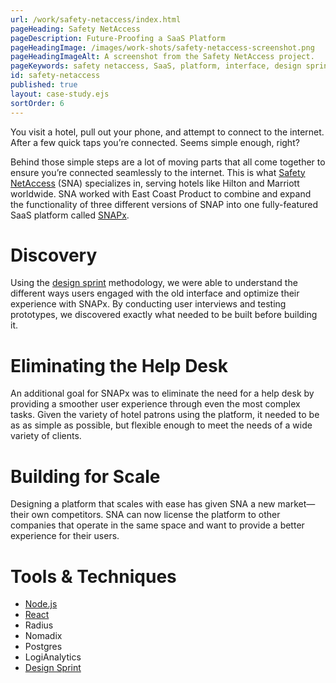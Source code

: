 ```yaml
---
url: /work/safety-netaccess/index.html
pageHeading: Safety NetAccess
pageDescription: Future-Proofing a SaaS Platform
pageHeadingImage: /images/work-shots/safety-netaccess-screenshot.png
pageHeadingImageAlt: A screenshot from the Safety NetAccess project.
pageKeywords: safety netaccess, SaaS, platform, interface, design sprint, user interviews, prototype, prototyping, user testing, user experience, node.js, node, react, radius, nomadix, postgres, logianalytics, discovery, scale
id: safety-netaccess
published: true
layout: case-study.ejs
sortOrder: 6
---
```


<p class="paragraph--major">You visit a hotel, pull out your phone, and attempt to connect to the internet. After a few quick taps you’re connected. Seems simple enough, right?</p>

<p class="paragraph--major">Behind those simple steps are a lot of moving parts that all come together to ensure you’re connected seamlessly to the internet. This is what <a href="http://safetynetaccess.com/">Safety NetAccess</a> (SNA) specializes in, serving hotels like Hilton and Marriott worldwide. SNA worked with East Coast Product to combine and expand the functionality of three different versions of SNAP into one fully-featured SaaS platform called <a href="http://safetynetaccess.com/#networks-snapx">SNAPx</a>.</p>

<h1 class="text-heading-one">Discovery</h1>

<p>Using the <a href="http://www.gv.com/sprint/">design sprint</a> methodology, we were able to understand the different ways users engaged with the old interface and optimize their experience with SNAPx. By conducting user interviews and testing prototypes, we discovered exactly what needed to be built before building it.</p>

<h1 class="text-heading-one">Eliminating the Help Desk</h1>

<p>An additional goal for SNAPx was to eliminate the need for a help desk by providing a smoother user experience through even the most complex tasks. Given the variety of hotel patrons using the platform, it needed to be as as simple as possible, but flexible enough to meet the needs of a wide variety of clients.</p>

<h1 class="text-heading-one">Building for Scale</h1>

<p>Designing a platform that scales with ease has given SNA a new market—their own competitors. SNA can now license the platform to other companies that operate in the same space and want to provide a better experience for their users.</p>

<h1 class="text-heading-one">Tools &amp; Techniques</h1>

<ul>
  <li><a href="/technologies/node">Node.js</a></li>
  <li><a href="/technologies/react">React</a></li>
  <li>Radius</li>
  <li>Nomadix</li>
  <li>Postgres</li>
  <li>LogiAnalytics</li>
  <li><a href="http://www.gv.com/sprint/">Design Sprint</a></li>
</ul>